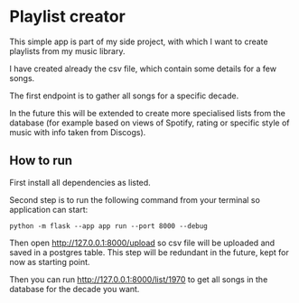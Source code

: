 # Playlist creator

This simple app is part of my side project, 
with which I want to create playlists from my music library. 

I have created already the csv file, which contain some details for a few songs.

The first endpoint is to gather all songs for a specific decade.

In the future this will be extended to create more specialised lists from the database
(for example based on views of Spotify, rating or specific style of music with info taken from Discogs).

## How to run

First install all dependencies as listed.

Second step is to run the following command from your terminal so application can start:
```
python -m flask --app app run --port 8000 --debug
```


Then open http://127.0.0.1:8000/upload so csv file will be uploaded and saved in a postgres table.
This step will be redundant in the future, kept for now as starting point.

Then you can run http://127.0.0.1:8000/list/1970 to get all songs in the database for the 
decade you want.



